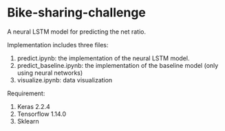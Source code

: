 # Bike-sharing-challenge
A neural LSTM model for predicting the net ratio.


Implementation includes three files: 
1. predict.ipynb: the implementation of the neural LSTM model.
2. predict_baseline.ipynb: the implementation of the baseline model (only using neural networks)
3. visualize.ipynb: data visualization


Requirement:
1. Keras 2.2.4
2. Tensorflow 1.14.0
3. Sklearn
